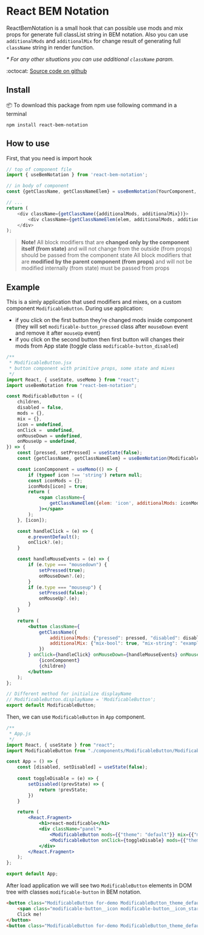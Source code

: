 # React BEM Notation
ReactBemNotation is a small hook that can possible use mods and mix props for generate full classList string in BEM notation.
Also you can use `additionalMods` and `additionalMix` for change result of generating full `className` string in render function.

_* For any other situations you can use additional `className` param._

:octocat: [Source code on github](https://github.com/aichelnokov/react-bem-notation)

## Install
:package: To download this package from npm use following command in a terminal
```
npm install react-bem-notation
```

## How to use

First, that you need is import hook
```js
// top of component file
import { useBemNotation } from 'react-bem-notation';

// in body of component
const {getClassName, getClassNameElem} = useBemNotation(YourComponent, {className: "other classes that you need", mods, mix}, 'block-name-that-you-want-to-display-in-dom-tree');

// ...
return (
    <div className={getClassName({additionalMods, additionalMix})}>
        <div className={getClassNameElem(elem, additionalMods, additionalMix)}>elem</div>
    </div>
);
```

>__Note!__
>All block modifiers that are __changed only by the component itself (from state)__ and will not change from the outside (from props) should be passed from the component state
>All block modifiers that are __modified by the parent component (from props)__ and will not be modified internally (from state) must be passed from props

## Example

This is a simly application that used modifiers and mixes, on a custom component `ModificableButton`.
During use application:
* if you click on the first button they’re changed mods inside component (they will set `modificable-button_pressed` class after `mouseDown` event and remove it after `mouseUp` event)
* if you click on the second button then first button will changes their mods from App state (toggle class `modificable-button_disabled`)

```jsx
/**
 * ModificableButton.jsx
 * button component with primitive props, some state and mixes
 */
import React, { useState, useMemo } from "react";
import useBemNotation from "react-bem-notation";

const ModificableButton = ({
    children,
    disabled = false,
    mods = {}, 
    mix = {}, 
    icon = undefined,
    onClick =  undefined,
    onMouseDown = undefined,
    onMouseUp = undefined,
}) => {
    const [pressed, setPressed] = useState(false);
    const {getClassName, getClassNameElem} = useBemNotation(ModificableButton, {className: "for-demo", mods, mix}, 'modificable-button');

    const iconComponent = useMemo(() => {
        if (typeof icon !== 'string') return null;
        const iconMods = {};
        iconMods[icon] = true;
        return (
            <span className={
                getClassNameElem({elem: 'icon', additionalMods: iconMods})
            }></span>
        );
    }, [icon]);

    const handleClick = (e) => {
        e.preventDefault();
        onClick?.(e);
    }

    const handleMouseEvents = (e) => {
        if (e.type === "mousedown") {
            setPressed(true);
            onMouseDown?.(e);
        }
        if (e.type === "mouseup") {
            setPressed(false);
            onMouseUp?.(e);
        }
    }

    return (
        <button className={
            getClassName({
                additionalMods: {"pressed": pressed, "disabled": disabled}, 
                additionalMix: {"mix-bool": true, "mix-string": "example", "mix-number": 0}
            })
        } onClick={handleClick} onMouseDown={handleMouseEvents} onMouseUp={handleMouseEvents}>
            {iconComponent}
            {children}
        </button>
    );
};

// Different method for initialize displayName
// ModificableButton.displayName = 'ModificableButton';
export default ModificableButton;
```

Then, we can use `ModificableButton` in `App` component.

```jsx
/**
 * App.js
 */
import React, { useState } from "react";
import ModificableButton from "./components/ModificableButton/ModificableButton.jsx"

const App = () => {
	const [disabled, setDisabled] = useState(false);
	
	const toggleDisable = (e) => {
		setDisabled((prevState) => {
			return !prevState;
		})
	}

    return (
		<React.Fragment>
			<h1>react-modificable</h1>
			<div className="panel">
				<ModificableButton mods={{"theme": "default"}} mix={{"mix-button-demo-bool": true}} disabled={disabled} icon="star">Click me!</ModificableButton>
				<ModificableButton onClick={toggleDisable} mods={{"theme": "default"}}>{disabled ? 'Enable' : 'Disable'}</ModificableButton>
			</div>
		</React.Fragment>
	);
};

export default App;
```

After load application we will see two `ModificableButton` elements in DOM tree with classes `modificable-button` in BEM notation.
```html
<button class="ModificableButton for-demo ModificableButton_theme_default mix-button-demo-bool mix-bool mix-string_example mix-number_0">
    <span class="modificable-button__icon modificable-button__icon_star"></span>
    Click me!
</button>
<button class="ModificableButton for-demo ModificableButton_theme_default mix-bool mix-string_example mix-number_0">Disable</button>
```